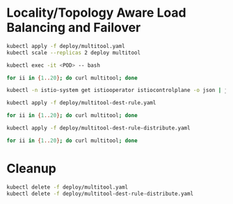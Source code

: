 # Locality/Topology Aware Load Balancing and Failover


```sh
kubectl apply -f deploy/multitool.yaml
kubectl scale --replicas 2 deploy multitool
```

```sh
kubectl exec -it <POD> -- bash
```

```sh
for ii in {1..20}; do curl multitool; done
```

```sh
kubectl -n istio-system get istiooperator istiocontrolplane -o json | jq .spec.meshConfig.localityLbSetting
```

```sh
kubectl apply -f deploy/multitool-dest-rule.yaml
```

```sh
for ii in {1..20}; do curl multitool; done
```

```sh
kubectl apply -f deploy/multitool-dest-rule-distribute.yaml
```

```sh
for ii in {1..20}; do curl multitool; done
```

# Cleanup

```sh
kubectl delete -f deploy/multitool.yaml
kubectl delete -f deploy/multitool-dest-rule-distribute.yaml
```
